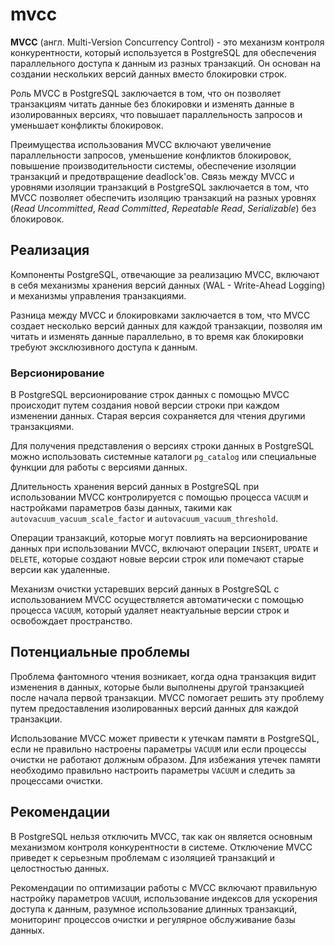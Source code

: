 # mvcc 

**MVCC** (англ. Multi-Version Concurrency Control) - это механизм контроля конкурентности, который используется в PostgreSQL для обеспечения параллельного доступа к данным из разных транзакций. Он основан на создании нескольких версий данных вместо блокировки строк.

Роль MVCC в PostgreSQL заключается в том, что он позволяет транзакциям читать данные без блокировки и изменять данные в изолированных версиях, что повышает параллельность запросов и уменьшает конфликты блокировок.

Преимущества использования MVCC включают увеличение параллельности запросов, уменьшение конфликтов блокировок, повышение производительности системы, обеспечение изоляции транзакций и предотвращение deadlock'ов. 
Связь между MVCC и уровнями изоляции транзакций в PostgreSQL заключается в том, что MVCC позволяет обеспечить изоляцию транзакций на разных уровнях (*Read Uncommitted*, *Read Committed*, *Repeatable Read*, *Serializable*) без блокировок.

## Реализация

Компоненты PostgreSQL, отвечающие за реализацию MVCC, включают в себя механизмы хранения версий данных (WAL - Write-Ahead Logging) и механизмы управления транзакциями.

Разница между MVCC и блокировками заключается в том, что MVCC создает несколько версий данных для каждой транзакции, позволяя им читать и изменять данные параллельно, в то время как блокировки требуют эксклюзивного доступа к данным.

### Версионирование

В PostgreSQL версионирование строк данных с помощью MVCC происходит путем создания новой версии строки при каждом изменении данных. Старая версия сохраняется для чтения другими транзакциями.

Для получения представления о версиях строки данных в PostgreSQL можно использовать системные каталоги `pg_catalog` или специальные функции для работы с версиями данных.

Длительность хранения версий данных в PostgreSQL при использовании MVCC контролируется с помощью процесса `VACUUM` и настройками параметров базы данных, такими как `autovacuum_vacuum_scale_factor` и `autovacuum_vacuum_threshold`.

Операции транзакций, которые могут повлиять на версионирование данных при использовании MVCC, включают операции `INSERT`, `UPDATE` и `DELETE`, которые создают новые версии строк или помечают старые версии как удаленные.

Механизм очистки устаревших версий данных в PostgreSQL с использованием MVCC осуществляется автоматически с помощью процесса `VACUUM`, который удаляет неактуальные версии строк и освобождает пространство.

## Потенциальные проблемы

Проблема фантомного чтения возникает, когда одна транзакция видит изменения в данных, которые были выполнены другой транзакцией после начала первой транзакции. MVCC помогает решить эту проблему путем предоставления изолированных версий данных для каждой транзакции.

Использование MVCC может привести к утечкам памяти в PostgreSQL, если не правильно настроены параметры `VACUUM` или если процессы очистки не работают должным образом. Для избежания утечек памяти необходимо правильно настроить параметры `VACUUM` и следить за процессами очистки.

## Рекомендации

В PostgreSQL нельзя отключить MVCC, так как он является основным механизмом контроля конкурентности в системе. Отключение MVCC приведет к серьезным проблемам с изоляцией транзакций и целостностью данных.

Рекомендации по оптимизации работы с MVCC включают правильную настройку параметров `VACUUM`, использование индексов для ускорения доступа к данным, разумное использование длинных транзакций, мониторинг процессов очистки и регулярное обслуживание базы данных.
